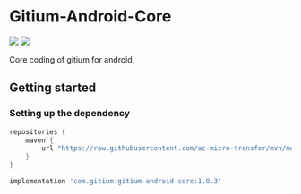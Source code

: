 # Gitium-Android-Core

[![](https://img.shields.io/github/release/ac-micro-transfer/gitium-android-core.svg)](https://github.com/ac-micro-transfer/gitium-android-core/tree/v1.0.3) [![](https://img.shields.io/github/release/ac-micro-transfer/gitium-android-core.svg?label=maven)](https://github.com/ac-micro-transfer/mvn/tree/master/repository/releases/com/gitium/gitium-android-core)

Core coding of gitium for android.

## Getting started

### Setting up the dependency

```groovy
repositories {
    maven {
        url "https://raw.githubusercontent.com/ac-micro-transfer/mvn/master/repository/releases"
    }
}
```

```groovy
implementation 'com.gitium:gitium-android-core:1.0.3'
```
